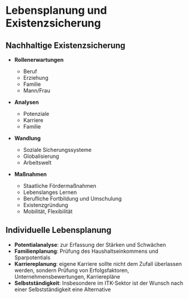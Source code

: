 # Lebensplanung und Existenzsicherung

## Nachhaltige Existenzsicherung

- **Rollenerwartungen**
  - Beruf
  - Erziehung
  - Familie
  - Mann/Frau

- **Analysen**
  - Potenziale
  - Karriere
  - Familie

- **Wandlung**
  - Soziale Sicherungssysteme
  - Globalisierung
  - Arbeitswelt

- **Maßnahmen**
  - Staatliche Fördermaßnahmen
  - Lebenslanges Lernen
  - Berufliche Fortbildung und Umschulung
  - Existenzgründung
  - Mobilität, Flexibilität
 

## Individuelle Lebensplanung

- **Potentialanalyse**: zur Erfassung der Stärken und Schwächen
- **Familienplanung**: Prüfung des Haushaltseinkommens und Sparpotentials
- **Karriereplanung**: eigene Karriere sollte nicht dem Zufall überlassen werden, sondern Prüfung von Erfolgsfaktoren, Unternehmensbewertungen, Karrierepläne
- **Selbstständigkeit**: Insbesondere im ITK-Sektor ist der Wunsch nach einer Selbstständigkeit eine Alternative
